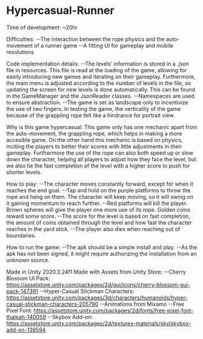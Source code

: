 # Hypercasual-Runner

Time of development: ~20hr

Difficulties:
    --The interaction between the rope physics and the auto-movement of a runner game
    --A fitting UI for gameplay and mobile resolutions

Code implementation details:
    --The levels' information is stored in a .json file in resources. This file is read at the loading of the game, allowing for easily introducing new games and iterating on their gameplay. Furthermore, the main menu is adjusted according to the number of levels in the file, so updating the screen for new levels is done automatically. This can be found in the GameManager and the JsonReader classes.
    --Namespaces are used to ensure abstraction.
    --The game is set as landscape only to incentivize the use of two fingers. In testing the game, the verticality of the game because of the grappling rope felt like a hindrance for portrait view.

Why is this game hypercasual:
    This game only has one mechanic apart from the auto-movement, the grappling rope, which helps in making a more accesible game. On the other hand this mechanic is based on physics, inciting the players to better their scores with little adjustments in their gameplay. Furthermore the use of the rope can also both speed up or slow down the character, helping all players to adjust how they face the level, but we also tie the fast completion of the level with a higher score to push for shorter levels.

How to play:
    --The character moves constantly forward, except for when it reaches the end goal.
    --Tap and hold on the purple platforms to throw the rope and hang on them. The character will keep moving, so it will swing on it gaining momentum to reach further.
    --Red platforms will kill the player. Brown spheres will give the player one more use of its rope. Golden coins reward some score.
    --The score for the level is based on fast completion, the amount of coins obtained through the level and how fast the character reaches in the yard stick.
    --The player also dies when reaching out of boundaries.

How to run the game:
    --The apk should be a simple install and play.
    --As the apk has not been signed, it might require authorizing the installation from an unknown source.
 
Made in Unity 2020.3.24f1
Made with Assets from Unity Store:
--Cherry Blossom UI Pack: https://assetstore.unity.com/packages/2d/gui/icons/cherry-blossom-gui-pack-147391
--Hyper-Casual Stickman Characters: https://assetstore.unity.com/packages/3d/characters/humanoids/hyper-casual-stickman-characters-205790
--Animations from Mixamo
--Free Pixel Font: https://assetstore.unity.com/packages/2d/fonts/free-pixel-font-thaleah-140059
--Skybox Add-on: https://assetstore.unity.com/packages/2d/textures-materials/sky/skybox-add-on-136594